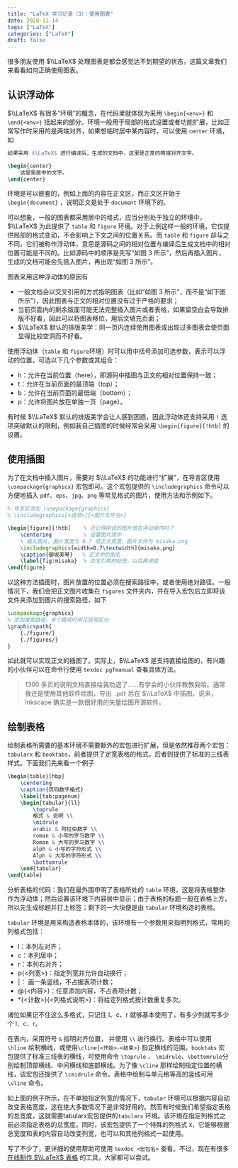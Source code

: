 ```yaml
---
title: "LaTeX 学习记录（3）：使用图表"
date: 2020-11-14
tags: ["LaTeX"]
categories: ["LaTeX"]
draft: false
---
```


很多朋友使用 $\\LaTeX$ 处理图表是都会感觉达不到期望的状态，这篇文章我们来看看如何正确使用图表。

<!--more-->

## 认识浮动体

$\\LaTeX$ 有很多“环境”的概念，在代码里就体现为采用 `\begin{<env>}` 和 `\end{<env>}` 括起来的部分。环境一般用于局部的格式设置或者功能扩展，比如正常写作时采用的是两端对齐，如果想临时居中某内容时，可以使用 `center` 环境，如

```tex
如果采用 $\LaTeX$ 进行编译后，生成的文档中，这里是正常的两端对齐文字。

\begin{center}
    这里是居中的文字。
\end{center}
```

环境是可以嵌套的，例如上面的内容在正文区，而正文区开始于 `\begin{document}` ，说明正文是处于 `document` 环境下的。

可以想象，一般的图表都采用居中的格式，应当分别处于独立的环境中，$\\LaTeX$ 为此提供了 `table` 和 `figure` 环境。对于上例这样一般的环境，它仅提供局部的格式变动，不会影响上下文之间的位置关系。而 `table` 和 `figure` 却与之不同，它们被称作浮动体，意思是源码之间的相对位置与编译后生成文档中的相对位置可能是不同的。比如源码中的顺序是先写“如图 3 所示”，然后再插入图片，生成的文档可能会先插入图片，再出现“如图 3 所示”。

图表采用这种浮动体的原因有

- 一般文档会以交叉引用的方式指明图表（比如“如图 3 所示”，而不是“如下图所示”），因此图表与正文的相对位置没有过于严格的要求；
- 当前页面内的剩余版面可能无法完整插入图片或者表格，如果留空白会导致排版不好看，因此可以将图表移位，用后文填充页面；
- $\\LaTeX$ 默认的排版美学：同一页内连续使用图表或出现过多图表会使页面显得比较空洞而不好看。

使用浮动体（`table` 和 `figure`环境）时可以用中括号添加可选参数，表示可以浮动的位置，可选以下几个参数或其组合：

- h：允许在当前位置（here），即源码中插图与正文的相对位置保持一致；
- t：允许在当前页面的最顶端（top）；
- b：允许在当前页面的最低端（bottom）；
- p：允许将图片放在单独一页（page）。

有时候 $\\LaTeX$ 默认的排版美学会让人感到困惑，因此浮动体还支持采用 `!` 选项突破默认的限制，例如我自己插图的时候经常会采用 `\begin{figure}[!htb]` 的设置。

## 使用插图

为了在文档中插入图片，需要对 $\\LaTeX$ 的功能进行“扩展”，在导言区使用 `\usepackage{graphicx}` 宏包即可。这个宏包提供的 `\includegraphics` 命令可以方便地插入 `pdf`、`eps`、`jpg`、`png` 等常见格式的图片，使用方法和示例如下。

```tex
% 导言区添加 \usepackage{graphicx}
% \includegraphics[<选项>]{<图片文件名>}

\begin{figure}[!htb]    % 还记得刚说的图片放在浮动体内吗？
    \centering          % 设置图片居中
    % 插入图片，图片宽度为 0.7 倍正文宽度，图片文件为 misaka.png
    \includegraphics[width=0.7\textwidth]{misaka.png}
    \caption{御坂美琴}   % 正文中的图名
    \label{fig:misaka}  % 交叉引用的标签，以后再说哈
\end{figure}
```

以这种方法插图时，图片放置的位置必须在搜索路径中，或者使用绝对路径。一般情况下，我们会把正文图片收集在 `figures` 文件夹内，并在导入宏包后立即将该文件夹添加到图片的搜索路径，如下

```tex
\usepackage{graphicx}
% 添加搜索路径，多个路径时用花括号区分
\graphicspath{
    {./figure/}
    {./figures/}
}
```

如此就可以实现正文的插图了。实际上，$\\LaTeX$ 是支持直接绘图的，有兴趣的小伙伴可以在命令行使用 `texdoc pgfmanual` 查看具体方法。

> 1300 多页的说明文档直接给我劝退了……有学会的小伙伴教教我哈。通常我还是使用其他软件绘图，导出 `.pdf` 后在 $\\LaTeX$ 中插图。说来，Inkscape 确实是一款很好用的矢量绘图开源软件。

## 绘制表格

绘制表格所需要的基本环境不需要额外的宏包进行扩展，但是依然推荐两个宏包：`tabularx` 和 `booktabs`，前者提供了定宽表格的格式，后者则提供了标准的三线表样式。下面我们先来看一个例子

```tex
\begin{table}[hbp]
	\centering
	\caption{页码数字格式}
	\label{tab:pagenum}
	\begin{tabular}{ll}
		\toprule
		格式 & 说明 \\
		\midrule
		arabic & 阿拉伯数字 \\
		roman & 小写的罗马数字 \\
		Roman & 大写的罗马数字 \\
		alph & 小写的字符形式 \\
		Alph & 大写的字符形式 \\
		\bottomrule
	\end{tabular}
\end{table}
```

分析表格的代码：我们在最外围申明了表格所处的 `table` 环境，这是将表格整体作为浮动体；然后设置该环境下内容居中显示；由于表格的标题一般在表格上方，所以先生成标题并打上标签；剩下的一大块便是由 `tabular` 环境构造的表格。

`tabular` 环境是用来构造表格本体的，该环境有一个参数用来指明列格式，常用的列格式包括：

- l：本列左对齐；
- c：本列居中；
- r：本列右对齐；
- p{<列宽>}：指定列宽并允许自动换行；
- |： 画一条竖线，不占据表项计数；
- @{<内容>}：任意添加内容，不占表项计数；
- *{<计数>}{<列格式说明>}：将给定列格式按计数重复多次。

诸位如果记不住这么多格式，只记住 l、c、r 就够基本使用了，有多少列就写多少个 l、c、r。

在表内，采用符号 `&` 指明对齐位置， 并使用 `\\` 进行换行。表格中可以使用 `\hline` 绘制横线，或使用`\cline{<开始>-<结束>}` 指定横线的范围。`booktabs` 宏包提供了标准三线表的横线，可使用命令 `\toprule` 、 `\midrule`、`\bottomrule`分别绘制顶部横线、中间横线和底部横线。为了像 `\cline` 那样绘制指定位置的横线，该宏包还提供了 `\cmidrule` 命令。表格中绘制与单元格等高的竖线可用 `\vline` 命令。

如上面的例子所示，在不单独指定列宽的情况下，`tabular` 环境可以根据内容自动改变表格宽度，这在绝大多数情况下是非常好用的。然而有时候我们希望指定表格的总宽度，这就需要tabularx宏包提供的`tabularx` 环境。该环境在指定列格式之前必须指定表格的总宽度。同时，该宏包提供了一个特殊的列格式 `X`，它能够根据总宽度和表的内容自动改变列宽，也可以和其他列格式一起使用。

写了不少了，更详细的使用帮助可使用 `texdoc <宏包名>` 查看。不过，现在有很多 [在线制作 $\\LaTeX$ 表格](https://tableconvert.com/) 的工具，大家都可以尝试。